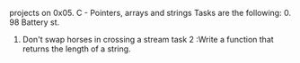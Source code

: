 projects on 0x05. C - Pointers, arrays and strings
Tasks are the following:
0. 98 Battery st.
1. Don't swap horses in crossing a stream
task 2 :Write a function that returns the length of a string.
